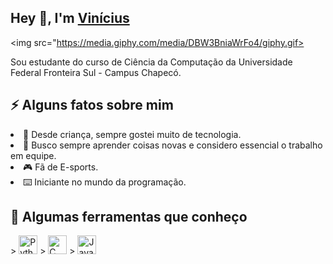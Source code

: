 

<h2>Hey 👋, I'm <a href="">Vinícius</a></h2>

<img src="https://media.giphy.com/media/DBW3BniaWrFo4/giphy.gif>

Sou estudante do curso de Ciência da Computação da Universidade Federal Fronteira Sul - Campus Chapecó.

<h2>⚡️ Alguns fatos sobre mim </h2>
  <li>🤖 Desde criança, sempre gostei muito de tecnologia.</li>
  <li>💬 Busco sempre aprender coisas novas e considero essencial o trabalho em equipe.</li>
  <li>🎮 Fã de E-sports.</li>
  <li>⌨️ Iniciante no mundo da programação.</li>

<h2>🔧 Algumas ferramentas que conheço</h2>
> <img src="https://cdn.freebiesupply.com/logos/large/2x/python-5-logo-png-transparent.png" alt=Python width="30">
> <img src="https://img.icons8.com/color/48/000000/c-programming.png" alt=C width="30">
> <img src="https://img.icons8.com/color/48/000000/java-coffee-cup-logo.png" alt=Java width="30">



                                                                            
